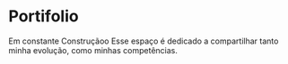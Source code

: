 # Portifolio
Em constante Construçãoo
Esse espaço é dedicado a compartilhar tanto minha evolução, como minhas competências.

